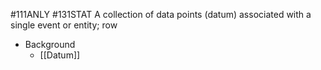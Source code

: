 #111ANLY #131STAT 
A collection of data points (datum) associated with a single event or entity; row

* Background
	* [[Datum]]